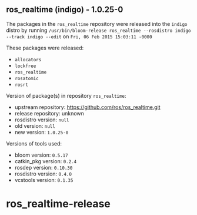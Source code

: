 ## ros_realtime (indigo) - 1.0.25-0

The packages in the `ros_realtime` repository were released into the `indigo` distro by running `/usr/bin/bloom-release ros_realtime --rosdistro indigo --track indigo --edit` on `Fri, 06 Feb 2015 15:03:11 -0000`

These packages were released:
- `allocators`
- `lockfree`
- `ros_realtime`
- `rosatomic`
- `rosrt`

Version of package(s) in repository `ros_realtime`:
- upstream repository: https://github.com/ros/ros_realtime.git
- release repository: unknown
- rosdistro version: `null`
- old version: `null`
- new version: `1.0.25-0`

Versions of tools used:
- bloom version: `0.5.17`
- catkin_pkg version: `0.2.4`
- rosdep version: `0.10.30`
- rosdistro version: `0.4.0`
- vcstools version: `0.1.35`


# ros_realtime-release
